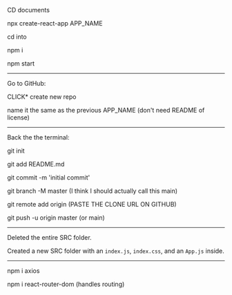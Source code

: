 CD documents 

npx create-react-app APP_NAME

cd into 

npm i

npm start


________________________

Go to GitHub:

CLICK* create new repo

name it the same as the previous APP_NAME (don't need README of license)

_______________________

Back the the terminal:


git init 

git add README.md

git commit -m 'initial commit'

git branch -M master (I think I should actually call this main)

git remote add origin (PASTE THE CLONE URL ON GITHUB)

git push -u origin master (or main)


_________________________


Deleted the entire SRC folder.

Created a new SRC folder with an `index.js`, `index.css`, and an `App.js` inside. 



________________________


npm i axios



npm i react-router-dom    (handles routing)






